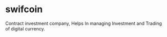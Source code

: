 # swifcoin
Contract investment company, Helps In managing Investment and Trading of digital currency.
